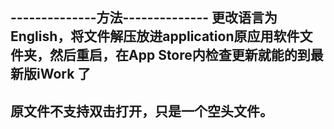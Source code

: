 --------------方法--------------
更改语言为English，将文件解压放进application原应用软件文件夹，然后重启，在App Store内检查更新就能的到最新版iWork 了
----------------------------------
原文件不支持双击打开，只是一个空头文件。
----------------------------------